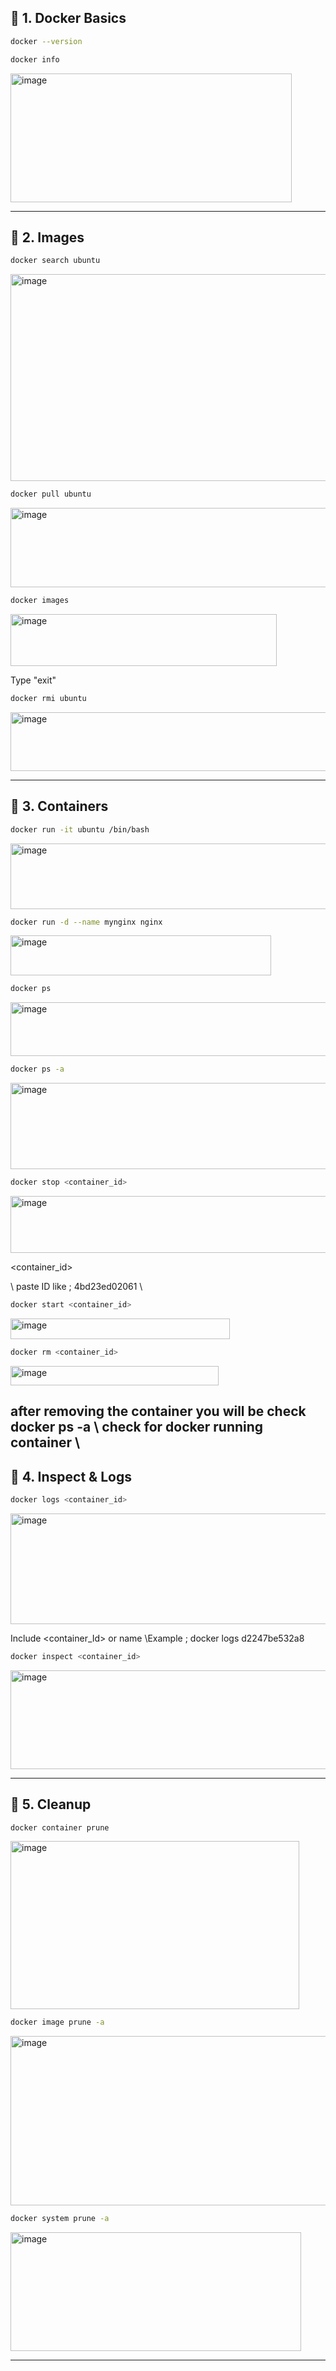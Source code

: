 

## 🔹 **1. Docker Basics**

```bash
docker --version
```

```bash
docker info
```
<img width="450" height="206" alt="image" src="https://github.com/user-attachments/assets/c9284cc9-9f5a-4182-ae9c-d473eaafdca2" />


---

## 🔹 **2. Images**

```bash
docker search ubuntu
```
<img width="595" height="331" alt="image" src="https://github.com/user-attachments/assets/170c23fb-1344-4d3f-a61b-420fa74c699f" />

```bash
docker pull ubuntu
```
<img width="568" height="127" alt="image" src="https://github.com/user-attachments/assets/c2bbce0a-bad4-4b08-ae8b-f394e5d74ce4" />

```bash
docker images
```
<img width="426" height="83" alt="image" src="https://github.com/user-attachments/assets/22c38330-6ae8-4618-ac50-8d94049cec04" />

Type "exit"

```bash
docker rmi ubuntu
```
<img width="637" height="94" alt="image" src="https://github.com/user-attachments/assets/46e67568-1153-4a99-ac9d-6d76d3d40ed4" />

---

## 🔹 **3. Containers**

```bash
docker run -it ubuntu /bin/bash
```
<img width="567" height="105" alt="image" src="https://github.com/user-attachments/assets/da4ce395-98cc-4d60-bca0-3bad29d9de41" />

```bash
docker run -d --name mynginx nginx
```
<img width="417" height="64" alt="image" src="https://github.com/user-attachments/assets/788ba84e-36d9-4ca9-8554-745c84bfe266" />

```bash
docker ps
```
<img width="760" height="86" alt="image" src="https://github.com/user-attachments/assets/534b6519-f2b7-4459-8096-66893c05c943" />

```bash
docker ps -a
```
<img width="899" height="138" alt="image" src="https://github.com/user-attachments/assets/c7a30ad7-2047-43a8-bba3-74a0ef1cd50c" />

```bash
docker stop <container_id>
```
<img width="695" height="91" alt="image" src="https://github.com/user-attachments/assets/c629c170-6222-404d-8c57-4bd23ed02061" />

<container_id> 

\\ paste ID like ; 4bd23ed02061 \\
```bash
docker start <container_id>
```
<img width="351" height="33" alt="image" src="https://github.com/user-attachments/assets/c30804b4-1244-4a8d-9453-a8043897a8f1" />

```bash
docker rm <container_id>
```
<img width="333" height="31" alt="image" src="https://github.com/user-attachments/assets/e853dc2d-705b-48e2-8f89-ffe9a1aa2a57" />

after removing the container you will be check 
docker ps -a   \\ check for docker running container \\
---

## 🔹 **4. Inspect & Logs**

```bash
docker logs <container_id>
```
<img width="692" height="177" alt="image" src="https://github.com/user-attachments/assets/fe7fc24f-82b4-4c0b-8a1a-d2247be532a8" />

Include <container_Id> or name  \\Example ; docker logs d2247be532a8 
```bash
docker inspect <container_id>
```
<img width="711" height="158" alt="image" src="https://github.com/user-attachments/assets/619bb752-ae38-4002-a5c1-83d48dafab22" />

---

## 🔹 **5. Cleanup**

```bash
docker container prune
```
<img width="462" height="269" alt="image" src="https://github.com/user-attachments/assets/5c99fa4e-a25c-43fa-bc80-acd62d8f82c7" />


```bash
docker image prune -a
```
<img width="663" height="271" alt="image" src="https://github.com/user-attachments/assets/d58e558f-2923-4223-b8b1-9d4c220d6ef8" />

```bash
docker system prune -a
```
<img width="465" height="190" alt="image" src="https://github.com/user-attachments/assets/89b2262d-26a2-4813-8ee1-9c426f9bf5aa" />

---


